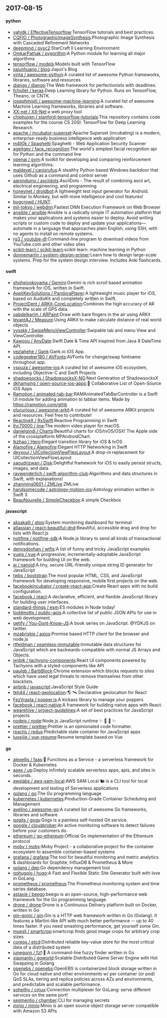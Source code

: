 ## 2017-08-15

#### python
* [vahidk / EffectiveTensorflow](https://github.com/vahidk/EffectiveTensorflow):TensorFlow tutorials and best practices.
* [CQFIO / PhotographicImageSynthesis](https://github.com/CQFIO/PhotographicImageSynthesis):Photographic Image Synthesis with Cascaded Refinement Networks
* [deepmind / pysc2](https://github.com/deepmind/pysc2):StarCraft II Learning Environment
* [OmkarPathak / pygorithm](https://github.com/OmkarPathak/pygorithm):A Python module for learning all major algorithms
* [tensorflow / models](https://github.com/tensorflow/models):Models built with TensorFlow
* [jiajunhuang / blog](https://github.com/jiajunhuang/blog):Jiajun's Blog
* [vinta / awesome-python](https://github.com/vinta/awesome-python):A curated list of awesome Python frameworks, libraries, software and resources
* [django / django](https://github.com/django/django):The Web framework for perfectionists with deadlines.
* [fchollet / keras](https://github.com/fchollet/keras):Deep Learning library for Python. Runs on TensorFlow, Theano, or CNTK.
* [josephmisiti / awesome-machine-learning](https://github.com/josephmisiti/awesome-machine-learning):A curated list of awesome Machine Learning frameworks, libraries and software.
* [XX-net / XX-Net](https://github.com/XX-net/XX-Net):a web proxy tool
* [chiphuyen / stanford-tensorflow-tutorials](https://github.com/chiphuyen/stanford-tensorflow-tutorials):This repository contains code examples for the course CS 20SI: TensorFlow for Deep Learning Research.
* [apache / incubator-superset](https://github.com/apache/incubator-superset):Apache Superset (incubating) is a modern, enterprise-ready business intelligence web application
* [m4ll0k / Spaghetti](https://github.com/m4ll0k/Spaghetti):Spaghetti - Web Application Security Scanner
* [ageitgey / face_recognition](https://github.com/ageitgey/face_recognition):The world's simplest facial recognition api for Python and the command line
* [openai / gym](https://github.com/openai/gym):A toolkit for developing and comparing reinforcement learning algorithms.
* [maldevel / canisrufus](https://github.com/maldevel/canisrufus):A stealthy Python based Windows backdoor that uses Github as a command and control server
* [aaronduino / asciidots](https://github.com/aaronduino/asciidots):AsciiDots - The result of combining ascii art, electrical engineering, and programming
* [honeynet / droidbot](https://github.com/honeynet/droidbot):A lightweight test input generator for Android. Similar to Monkey, but with more intelligence and cool features!
* [bugcrowd / HUNT](https://github.com/bugcrowd/HUNT):
* [mil-tokyo / webdnn](https://github.com/mil-tokyo/webdnn):Fastest DNN Execution Framework on Web Browser
* [ansible / ansible](https://github.com/ansible/ansible):Ansible is a radically simple IT automation platform that makes your applications and systems easier to deploy. Avoid writing scripts or custom code to deploy and update your applications— automate in a language that approaches plain English, using SSH, with no agents to install on remote systems.
* [rg3 / youtube-dl](https://github.com/rg3/youtube-dl):Command-line program to download videos from YouTube.com and other video sites
* [scikit-learn / scikit-learn](https://github.com/scikit-learn/scikit-learn):scikit-learn: machine learning in Python
* [donnemartin / system-design-primer](https://github.com/donnemartin/system-design-primer):Learn how to design large-scale systems. Prep for the system design interview. Includes Anki flashcards.

#### swift
* [shoheiyokoyama / Gemini](https://github.com/shoheiyokoyama/Gemini):Gemini is rich scroll based animation framework for iOS, written in Swift.
* [AppliKeySolutions / PandoraPlayer](https://github.com/AppliKeySolutions/PandoraPlayer):A lightweight music player for iOS, based on AudioKit and completely written in Swift.
* [ProjectDent / ARKit-CoreLocation](https://github.com/ProjectDent/ARKit-CoreLocation):Combines the high accuracy of AR with the scale of GPS data.
* [oabdelkarim / ARPaint](https://github.com/oabdelkarim/ARPaint):Draw with bare fingers in the air using ARKit
* [levantAJ / Measure](https://github.com/levantAJ/Measure):Using ARKit to make calculate distance of real world objects
* [yysskk / SwipeMenuViewController](https://github.com/yysskk/SwipeMenuViewController):Swipable tab and menu View and ViewController.
* [Kawoou / AnyDate](https://github.com/Kawoou/AnyDate):Swift Date & Time API inspired from Java 8 DateTime API.
* [yeziahehe / Gank](https://github.com/yeziahehe/Gank):Gank.io iOS App.
* [codegeeker180 / AVFonts](https://github.com/codegeeker180/AVFonts):AVFonts for change/swap fontname throughout app.
* [vsouza / awesome-ios](https://github.com/vsouza/awesome-ios):A curated list of awesome iOS ecosystem, including Objective-C and Swift Projects
* [shadowsocks / ShadowsocksX-NG](https://github.com/shadowsocks/ShadowsocksX-NG):Next Generation of ShadowsocksX
* [dkhamsing / open-source-ios-apps](https://github.com/dkhamsing/open-source-ios-apps):📱 Collaborative List of Open-Source iOS Apps
* [Ramotion / animated-tab-bar](https://github.com/Ramotion/animated-tab-bar):RAMAnimatedTabBarController is a Swift UI module for adding animation to tabbar items. Made by https://ramotion.com/gthb
* [olucurious / awesome-arkit](https://github.com/olucurious/awesome-arkit):A curated list of awesome ARKit projects and resources. Feel free to contribute!
* [ReactiveX / RxSwift](https://github.com/ReactiveX/RxSwift):Reactive Programming in Swift
* [lhc70000 / iina](https://github.com/lhc70000/iina):The modern video player for macOS.
* [danielgindi / Charts](https://github.com/danielgindi/Charts):Beautiful charts for iOS/tvOS/OSX! The Apple side of the crossplatform MPAndroidChart.
* [lkzhao / Hero](https://github.com/lkzhao/Hero):Elegant transition library for iOS & tvOS
* [Alamofire / Alamofire](https://github.com/Alamofire/Alamofire):Elegant HTTP Networking in Swift
* [devxoul / UICollectionViewFlexLayout](https://github.com/devxoul/UICollectionViewFlexLayout):A drop-in replacement for UICollectionViewFlowLayout
* [saoudrizwan / Disk](https://github.com/saoudrizwan/Disk):Delightful framework for iOS to easily persist structs, images, and data
* [raywenderlich / swift-algorithm-club](https://github.com/raywenderlich/swift-algorithm-club):Algorithms and data structures in Swift, with explanations!
* [zhanming0601 / ZMLive](https://github.com/zhanming0601/ZMLive):ZMLive
* [handsomecode / astrology-motion-ios](https://github.com/handsomecode/astrology-motion-ios):Astrology animation written in Swift 3
* [BeauNouvelle / SimpleCheckbox](https://github.com/BeauNouvelle/SimpleCheckbox):A simple Checkbox

#### javascript
* [aksakalli / gtop](https://github.com/aksakalli/gtop):System monitoring dashboard for terminal
* [atlassian / react-beautiful-dnd](https://github.com/atlassian/react-beautiful-dnd):Beautiful, accessible drag and drop for lists with React.js
* [notifme / notifme-sdk](https://github.com/notifme/notifme-sdk):A Node.js library to send all kinds of transactional notifications.
* [denysdovhan / wtfjs](https://github.com/denysdovhan/wtfjs):A list of funny and tricky JavaScript examples
* [vuejs / vue](https://github.com/vuejs/vue):A progressive, incrementally-adoptable JavaScript framework for building UI on the web.
* [ai / nanoid](https://github.com/ai/nanoid):A tiny, secure URL-friendly unique string ID generator for JavaScript
* [twbs / bootstrap](https://github.com/twbs/bootstrap):The most popular HTML, CSS, and JavaScript framework for developing responsive, mobile first projects on the web.
* [facebookincubator / create-react-app](https://github.com/facebookincubator/create-react-app):Create React apps with no build configuration.
* [facebook / react](https://github.com/facebook/react):A declarative, efficient, and flexible JavaScript library for building user interfaces.
* [standard-things / esm](https://github.com/standard-things/esm):ES modules in Node today!
* [toddmotto / public-apis](https://github.com/toddmotto/public-apis):A collective list of public JSON APIs for use in web development.
* [getify / You-Dont-Know-JS](https://github.com/getify/You-Dont-Know-JS):A book series on JavaScript. @YDKJS on twitter.
* [mzabriskie / axios](https://github.com/mzabriskie/axios):Promise based HTTP client for the browser and node.js
* [rtfeldman / seamless-immutable](https://github.com/rtfeldman/seamless-immutable):Immutable data structures for JavaScript which are backwards-compatible with normal JS Arrays and Objects.
* [jxnblk / tachyons-components](https://github.com/jxnblk/tachyons-components):React UI components powered by Tachyons with a styled-components like API
* [paulgb / BarbBlock](https://github.com/paulgb/BarbBlock):Chrome extension which blocks requests to sites which have used legal threats to remove themselves from other blacklists.
* [airbnb / javascript](https://github.com/airbnb/javascript):JavaScript Style Guide
* [tkh44 / react-geolocation](https://github.com/tkh44/react-geolocation):🌎 🛰 Declarative geolocation for React
* [FezVrasta / popper.js](https://github.com/FezVrasta/popper.js):A kickass library to manage your poppers
* [facebook / react-native](https://github.com/facebook/react-native):A framework for building native apps with React.
* [wearehive / project-guidelines](https://github.com/wearehive/project-guidelines):A set of best practices for JavaScript projects
* [nodejs / node](https://github.com/nodejs/node):Node.js JavaScript runtime ✨ 🐢 🚀 ✨
* [prettier / prettier](https://github.com/prettier/prettier):Prettier is an opinionated code formatter.
* [reactjs / redux](https://github.com/reactjs/redux):Predictable state container for JavaScript apps
* [luosijie / vue-resume](https://github.com/luosijie/vue-resume):Resume template based on Vue

#### go
* [alexellis / faas](https://github.com/alexellis/faas):🐳 Functions as a Service - a serverless framework for Docker & Kubernetes
* [apex / up](https://github.com/apex/up):Deploy infinitely scalable serverless apps, apis, and sites in seconds.
* [awslabs / aws-sam-local](https://github.com/awslabs/aws-sam-local):AWS SAM Local 🐿 is a CLI tool for local development and testing of Serverless applications
* [golang / go](https://github.com/golang/go):The Go programming language
* [kubernetes / kubernetes](https://github.com/kubernetes/kubernetes):Production-Grade Container Scheduling and Management
* [avelino / awesome-go](https://github.com/avelino/awesome-go):A curated list of awesome Go frameworks, libraries and software
* [gogits / gogs](https://github.com/gogits/gogs):Gogs is a painless self-hosted Git service.
* [google / cloudprober](https://github.com/google/cloudprober):An active monitoring software to detect failures before your customers do.
* [ethereum / go-ethereum](https://github.com/ethereum/go-ethereum):Official Go implementation of the Ethereum protocol
* [moby / moby](https://github.com/moby/moby):Moby Project - a collaborative project for the container ecosystem to assemble container-based systems
* [grafana / grafana](https://github.com/grafana/grafana):The tool for beautiful monitoring and metric analytics & dashboards for Graphite, InfluxDB & Prometheus & More
* [golang / dep](https://github.com/golang/dep):Go dependency management tool
* [gohugoio / hugo](https://github.com/gohugoio/hugo):A Fast and Flexible Static Site Generator built with love in GoLang.
* [prometheus / prometheus](https://github.com/prometheus/prometheus):The Prometheus monitoring system and time series database.
* [astaxie / beego](https://github.com/astaxie/beego):beego is an open-source, high-performance web framework for the Go programming language.
* [drone / drone](https://github.com/drone/drone):Drone is a Continuous Delivery platform built on Docker, written in Go
* [gin-gonic / gin](https://github.com/gin-gonic/gin):Gin is a HTTP web framework written in Go (Golang). It features a Martini-like API with much better performance -- up to 40 times faster. If you need smashing performance, get yourself some Gin.
* [muesli / smartcrop](https://github.com/muesli/smartcrop):smartcrop finds good image crops for arbitrary crop sizes
* [coreos / etcd](https://github.com/coreos/etcd):Distributed reliable key-value store for the most critical data of a distributed system
* [junegunn / fzf](https://github.com/junegunn/fzf):🌸 A command-line fuzzy finder written in Go
* [xiaonanln / goworld](https://github.com/xiaonanln/goworld):Scalable Distributed Game Server Engine with Hot Swapping in Golang
* [openebs / openebs](https://github.com/openebs/openebs):OpenEBS is containerized block storage written in Go for cloud native and other environments w/ per container (or pod) QoS SLAs, tiering and replica policies across AZs and environments, and predictable and scalable performance.
* [soheilhy / cmux](https://github.com/soheilhy/cmux):Connection multiplexer for GoLang: serve different services on the same port!
* [segmentio / chamber](https://github.com/segmentio/chamber):CLI for managing secrets
* [minio / minio](https://github.com/minio/minio):Minio is an open source object storage server compatible with Amazon S3 APIs
